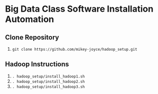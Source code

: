 # Big Data Class Software Installation Automation

## Clone Repository
1. `git clone https://github.com/mikey-joyce/hadoop_setup.git`
 
## Hadoop Instructions
1. `. hadoop_setup/install_hadoop1.sh`
2. `. hadoop_setup/install_hadoop2.sh`
3. `. hadoop_setup/install_hadoop3.sh`
